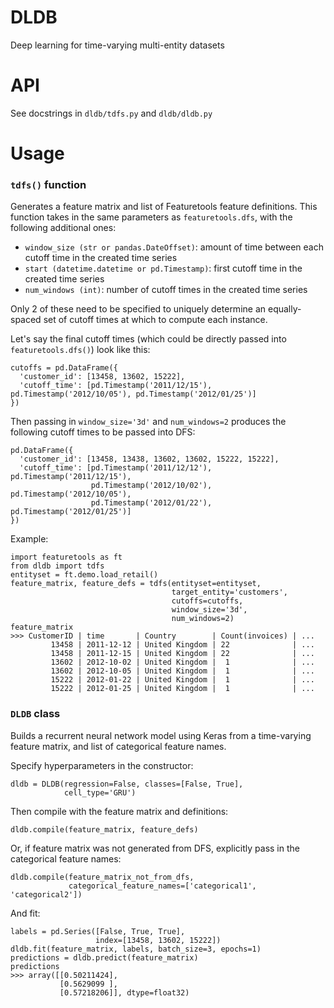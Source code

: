 # DLDB

Deep learning for time-varying multi-entity datasets

# API

See docstrings in `dldb/tdfs.py` and `dldb/dldb.py`

# Usage

### `tdfs()` function

Generates a feature matrix and list of Featuretools feature definitions. This function
takes in the same parameters as `featuretools.dfs`, with the following additional ones:

 * `window_size (str or pandas.DateOffset)`: amount of time between each cutoff time in the created time series
 * `start (datetime.datetime or pd.Timestamp)`: first cutoff time in the created time series
 * `num_windows (int)`: number of cutoff times in the created time series

Only 2 of these need to be specified to uniquely determine an equally-spaced set of cutoff times at which to compute each instance.

Let's say the final cutoff times (which could be directly passed into `featuretools.dfs()`) look like this:

```
cutoffs = pd.DataFrame({
  'customer_id': [13458, 13602, 15222],
  'cutoff_time': [pd.Timestamp('2011/12/15'), pd.Timestamp('2012/10/05'), pd.Timestamp('2012/01/25')]
})
```

Then passing in `window_size='3d'` and `num_windows=2` produces the following cutoff times to be passed into DFS:
```
pd.DataFrame({
  'customer_id': [13458, 13438, 13602, 13602, 15222, 15222],
  'cutoff_time': [pd.Timestamp('2011/12/12'), pd.Timestamp('2011/12/15'),
                  pd.Timestamp('2012/10/02'), pd.Timestamp('2012/10/05'),
                  pd.Timestamp('2012/01/22'), pd.Timestamp('2012/01/25')]
})
```

Example:
```
import featuretools as ft
from dldb import tdfs
entityset = ft.demo.load_retail()
feature_matrix, feature_defs = tdfs(entityset=entityset,
                                    target_entity='customers',
                                    cutoffs=cutoffs,
                                    window_size='3d',
                                    num_windows=2)
feature_matrix
>>> CustomerID | time       | Country        | Count(invoices) | ...
         13458 | 2011-12-12 | United Kingdom | 22              | ...
         13458 | 2011-12-15 | United Kingdom | 22              | ...
         13602 | 2012-10-02 | United Kingdom |  1              | ...
         13602 | 2012-10-05 | United Kingdom |  1              | ...
         15222 | 2012-01-22 | United Kingdom |  1              | ...
         15222 | 2012-01-25 | United Kingdom |  1              | ...
```
### `DLDB` class

Builds a recurrent neural network model using Keras from a time-varying feature matrix, and list of categorical feature names.

Specify hyperparameters in the constructor:

```
dldb = DLDB(regression=False, classes=[False, True],
            cell_type='GRU')
```

Then compile with the feature matrix and definitions:
```
dldb.compile(feature_matrix, feature_defs)
```

Or, if feature matrix was not generated from DFS, explicitly pass in the categorical feature names:
```
dldb.compile(feature_matrix_not_from_dfs,
             categorical_feature_names=['categorical1', 'categorical2'])
```

And fit:

```
labels = pd.Series([False, True, True],
                   index=[13458, 13602, 15222])
dldb.fit(feature_matrix, labels, batch_size=3, epochs=1)
predictions = dldb.predict(feature_matrix)
predictions
>>> array([[0.50211424],
           [0.5629099 ],
           [0.57218206]], dtype=float32)
```
